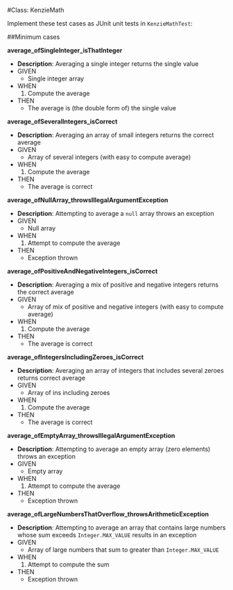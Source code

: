 #Class: KenzieMath

Implement these test cases as JUnit unit tests in `KenzieMathTest`:

##Minimum cases

**average_ofSingleInteger_isThatInteger**
* **Description**: Averaging a single integer returns the single value
* GIVEN
    * Single integer array
* WHEN
    1. Compute the average
* THEN
    * The average is (the double form of) the single value

**average_ofSeveralIntegers_isCorrect**
* **Description**: Averaging an array of small integers returns the correct average
* GIVEN
    * Array of several integers (with easy to compute average)
* WHEN
    1. Compute the average
* THEN
    * The average is correct

**average_ofNullArray_throwsIllegalArgumentException**
* **Description**: Attempting to average a `null` array throws an exception
* GIVEN
    * Null array
* WHEN
    1. Attempt to compute the average
* THEN
    * Exception thrown

**average_ofPositiveAndNegativeIntegers_isCorrect**
* **Description**: Averaging a mix of positive and negative integers returns the correct average
* GIVEN
    * Array of mix of positive and negative integers (with easy to compute average)
* WHEN
    1. Compute the average
* THEN
    * The average is correct

**average_ofIntegersIncludingZeroes_isCorrect**
* **Description**: Averaging an array of integers that includes several zeroes returns correct average
* GIVEN
    * Array of ins including zeroes
* WHEN
    1. Compute the average
* THEN
    * The average is correct

**average_ofEmptyArray_throwsIllegalArgumentException**
* **Description**: Attempting to average an empty array (zero elements) throws an exception
* GIVEN
    * Empty array
* WHEN
    1. Attempt to compute the average
* THEN
    * Exception thrown

**average_ofLargeNumbersThatOverflow_throwsArithmeticException**
* **Description**: Attempting to average an array that contains large numbers whose sum exceeds `Integer.MAX_VALUE`
                   results in an exception
* GIVEN
    * Array of large numbers that sum to greater than `Integer.MAX_VALUE`
* WHEN
    1. Attempt to compute the sum
* THEN
    * Exception thrown
